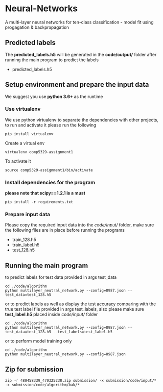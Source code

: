 # Neural-Networks
A multi-layer neural networks for ten-class classification - model fit using progagation & backpropagation

## Predicted labels
The **predicted_labels.h5** will be generated in the **code/output/** folder after running the main program to predict the labels
* predicted_labels.h5

## Setup environment and prepare the input data
We suggest you use **python 3.6+** as the runtime

### Use virtualenv
We use python virtualenv to separate the dependencies with other projects, to run and activate it please run the following
```
pip install virtualenv
```
Create a virtual env
```
virtualenv comp5329-assignment1
```
To activate it
```
source comp5329-assignment1/bin/activate
```

### Install dependencies for the program
**please note that scipy==1.2.1 is a must**
```
pip install -r requirements.txt
```

### Prepare input data
Please copy the required input data into the *code/input/* folder, make sure the following files are in place before running the programs
* train_128.h5
* train_label.h5
* test_128.h5

## Running the main program
to predict labels for test data provided in args test_data
```
cd ./code/algorithm
python multilayer_neutral_network.py --config=8987.json --test_data=test_128.h5
```

or to predict labels as well as display the test accuracy comparing with the true test label file provided in args test_labels, also please make sure **test_label.h5** placed inside *code/input/* folder
```
cd ./code/algorithm
python multilayer_neutral_network.py --config=8987.json --test_data=test_128.h5 --test_labels=test_label.h5
```

or to perform model training only
```
cd ./code/algorithm
python multilayer_neutral_network.py --config=8987.json
```

## Zip for submission
```
zip -r 480458339_470325230.zip submission/ -x submission/code/input/* -x submission/code/algorithm/bak/*
```